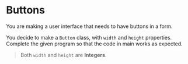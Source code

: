 # Buttons

You are making a user interface that needs to have buttons in a form.

You decide to make a `Button` class, with `width` and `height` properties. Complete the given program so that the code in main works as expected.

>Both `width` and `height` are **Integers**.